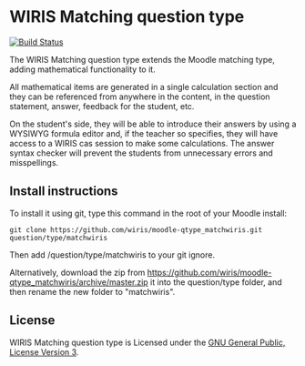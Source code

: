 # WIRIS Matching question type
[![Build Status](https://travis-ci.org/wiris/moodle-qtype_matchwiris.svg?branch=master)](https://travis-ci.org/wiris/moodle-qtype_matchwiris)

The WIRIS Matching question type extends the Moodle matching type, adding mathematical functionality to it.

All mathematical items are generated in a single calculation section and they can be referenced from anywhere in the content, in the question statement, answer, feedback for the student, etc.

On the student's side, they will be able to introduce their answers by using a WYSIWYG formula editor and, if the teacher so specifies, they will have access to a WIRIS cas session to make some calculations. The answer syntax checker will prevent the students from unnecessary errors and misspellings.

## Install instructions
To install it using git, type this command in the root of your Moodle install:
```
git clone https://github.com/wiris/moodle-qtype_matchwiris.git question/type/matchwiris
```
Then add /question/type/matchwiris to your git ignore.

Alternatively, download the zip from <https://github.com/wiris/moodle-qtype_matchwiris/archive/master.zip> it into the question/type folder, and then rename the new folder to "matchwiris".


## License


WIRIS Matching question type is Licensed under the [GNU General Public, License Version 3](https://www.gnu.org/licenses/gpl-3.0.en.html).
